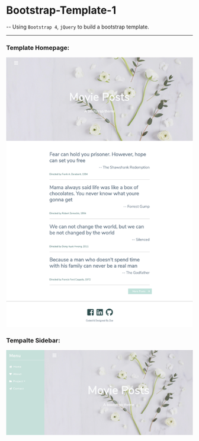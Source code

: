# Bootstrap-Template-1

-- Using `Bootstrap 4`, `jQuery` to build a bootstrap template.

***

### Template Homepage:  

  ![alt](https://github.com/zoecooperwei/image-library/blob/master/bootstrap1/b1-home.png)
  
### Tempalte Sidebar:

  ![alt](https://github.com/zoecooperwei/image-library/blob/master/bootstrap1/b1-sidebar.png)
  
